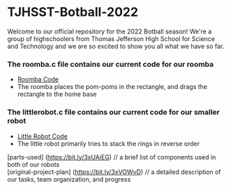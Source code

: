 # TJHSST-Botball-2022

Welcome to our official repository for the 2022 Botball season! We're a group of highschoolers from Thomas Jefferson High School for Science and Technology and we are so excited to show you all what we have so far.

### The **roomba.c** file contains our current code for our roomba 
- [Roomba Code](./roomba.c)
- The roomba places the pom-poms in the rectangle, and drags the rectangle to the home base
### The **littlerobot.c** file contains our current code for our smaller robot 
- [Little Robot Code](./littlerobot.c)
- The little robot primarily tries to stack the rings in reverse order

[parts-used] (https://bit.ly/3xUAiEG) // a brief list of components used in both of our robots
<br>
[original-project-plan] (https://bit.ly/3xVOWvD) // a detailed description of our tasks, team organization, and progress
